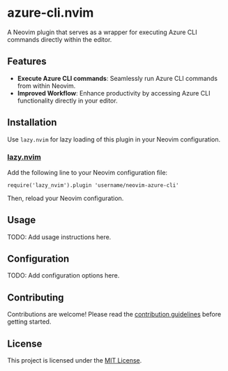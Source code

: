 # azure-cli.nvim

A Neovim plugin that serves as a wrapper for executing Azure CLI commands
directly within the editor.

## Features

- **Execute Azure CLI commands**: Seamlessly run Azure CLI commands from within
  Neovim.
- **Improved Workflow**: Enhance productivity by accessing Azure CLI
  functionality directly in your editor.

## Installation

Use `lazy.nvim` for lazy loading of this plugin in your Neovim configuration.

### [lazy.nvim](https://github.com/folke/lazy.nvim)

Add the following line to your Neovim configuration file:

```
require('lazy_nvim').plugin 'username/neovim-azure-cli'
```

Then, reload your Neovim configuration.

## Usage

TODO: Add usage instructions here.

## Configuration

TODO: Add configuration options here.

## Contributing

Contributions are welcome! Please read the
[contribution guidelines](CONTRIBUTING.md) before getting started.

## License

This project is licensed under the [MIT License](LICENSE).
